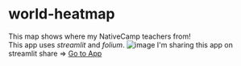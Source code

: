 # world-heatmap
This map shows where my NativeCamp teachers from!<br>
This app uses *streamlit* and *folium*.
![image](https://user-images.githubusercontent.com/77443422/216438926-e0bbfced-b5dd-44f1-81a9-a59c696b6540.png)
I'm sharing this app on streamlit share => [Go to App](https://takahiro910-world-heatmap-main-g835sj.streamlit.app/)
